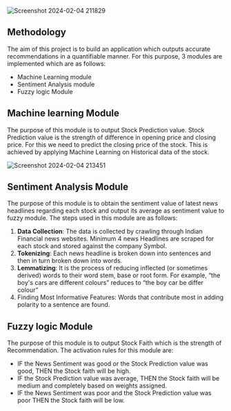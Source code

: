 

![Screenshot 2024-02-04 211829](https://github.com/jainrishi601/Real_Time_Market_Insights/assets/128663753/081e36bb-0205-4794-9a7a-f9751352eab8)


## Methodology
The aim of this project is to build an application which outputs accurate 
recommendations in a quantifiable manner. For this purpose, 3 modules are 
implemented which are as follows:
- Machine Learning module
- Sentiment Analysis module
- Fuzzy logic Module

## Machine learning Module 
The purpose of this module is to output Stock Prediction value. Stock Prediction 
value is the strength of difference in opening price and closing price. For this we need 
to predict the closing price of the stock. This is achieved by applying Machine 
Learning on Historical data of the stock.

![Screenshot 2024-02-04 213451](https://github.com/jainrishi601/Real_Time_Market_Insights/assets/128663753/fac93b60-4dd1-43a7-b7b2-afdfa0908aad)

## Sentiment Analysis Module 
The purpose of this module is to obtain the sentiment value of latest news headlines 
regarding each stock and output its average as sentiment value to fuzzy module.
The steps used in this module are as follows:
1. **Data Collection**:
The data is collected by crawling through Indian Financial news websites. Minimum 4 news Headlines are scraped for each stock and stored against the company Symbol.
2. **Tokenizing**:
Each news headline is broken down into sentences and then in turn broken down into words.
3. **Lemmatizing**:
It is the process of reducing inflected (or sometimes derived) words to 
their word stem, base or root form. For example, “the boy's cars are 
different colours” reduces to “the boy car be differ colour”
4. Finding Most Informative Features:
Words that contribute most in adding polarity to a sentence are found.


## Fuzzy logic Module
The purpose of this module is to output Stock Faith which is the strength of 
Recommendation. 
The activation rules for this module are:
- IF the News Sentiment was good or the Stock Prediction value was good, 
THEN the Stock faith will be high.
- IF the Stock Prediction value was average, THEN the Stock faith will be 
medium and completely based on weights assigned.
- IF the News Sentiment was poor and the Stock Prediction value was poor 
THEN the Stock faith will be low.





